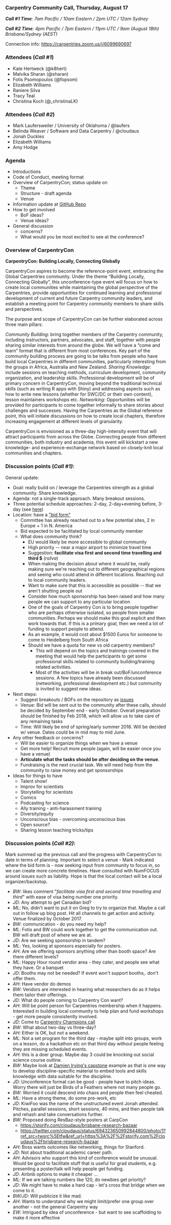 ### Carpentry Community Call, Thursday, August 17
_**Call #1 Time**: 7am Pacific / 10am Eastern / 2pm UTC / 12am Sydney_

_**Call #2 Time**: 4pm Pacific / 7pm Eastern / 11pm UTC / 9am (August 18th) Brisbane/Sydney (AEST)_

Connection info: https://carpentries.zoom.us/j/6099690697

### Attendees (_Call #1_)
- Kate Hertweck (@k8hert)
- Malvika Sharan (@sharan)
- Fotis Psomopoulos (@fopsom)
- Elizabeth Williams
- Raniere Silva
- Tracy Teal
- Christina Koch (@_christinaLK)

### Attendees (_Call #2_)
- Mark Laufersweiler  / University of Oklahoma / @laufers
- Belinda Weaver / Software and Data Carpentry / @cloudaus
- Jonah Duckles
- Elizabeth Williams
- Amy Hodge


### Agenda
- Introductions
- Code of Conduct, meeting format
- Overview of CarpentryCon; status update on
  - Theme
  - Structure - draft agenda
  - Venue
- Information update at [GitHub Repo](https://github.com/carpentries/carpentrycon)
- How to get involved
  - BoF ideas?
  - Venue ideas?
- General discussion
  - concerns?
  - What would you be most excited to see at the conference?


### Overview of CarpentryCon


**CarpentryCon: Building Locally, Connecting Globally**

CarpentryCon aspires to become the reference-point event, embracing the Global Carpentries community. Under the theme “Building Locally, Connecting Globally”, this unconference-type event will focus on how to create local communities while maintaining the global perspective of the Carpentries, provide opportunities for continued learning and professional development of current and future Carpentry community leaders, and establish a meeting point for Carpentry community members to share skills and perspectives.

The purpose and scope of CarpentryCon can be further elaborated across three main pillars:

_Community Building_: bring together members of the Carpentry community, including instructors, partners, advocates, and staff, together with people sharing similar interests from around the globe. We will have a “come and learn” format that is different from most conferences. Key part of the community building process are going to be talks from people who have build local Carpentries in different communities, particularly interesting from the groups in Africa, Australia and New Zealand.
_Sharing Knowledge_: include sessions on teaching methods, curriculum development, community organization, and leadership skills. Professional development will be of primary concern in CarpentryCon, moving beyond the traditional technical skills (such as writing R apps with Shiny) and addressing aspects such as how to write new lessons (whether for SWC/DC or their own content), lesson maintainers workshops etc.
_Networking_: Opportunities will be provided for participants to come together informally to share stories about challenges and successes. Having the Carpentries as the Global reference point, this will initiate discussions on how to create local chapters, therefore increasing engagement at different levels of granularity.

CarpentryCon is envisioned as a three-day high-intensity event that will attract participants from across the Globe. Connecting people from different communities, both industry and academia, this event will kickstart a new knowledge- and experience-exchange network based on closely-knit local communities and chapters.



### Discussion points (_Call #1)_:

General update:
- Goal: really build on / leverage the Carpentries strength as a global community.  Share knowledge.
- Agenda: not a single-track approach.  Many breakout sessions.
- Three potential schedule approaches: 2-day, 2-day+evening before, 3-day (see [here](https://github.com/carpentries/carpentrycon/blob/master/CarpentryConAgendaIdeas.md))
- Location: have a ["bid form"](https://github.com/carpentries/carpentrycon/blob/master/BidTemplate.md)
  - Committee has already reached out to a few potential sites, 2 in Europe + 1 in N. America
  - Bid expected to be facilitated by local community member
  - What does community think?
    - EU would likely be more accessible to global community
    - High priority -- near a major airport to minimize travel time
    - Suggestion: **facilitate visa first and second time travelling and third $** (_rsilva_)
    - When making the decision about where it would be, really making sure we're reaching out to different geographical regions and seeing who could attend in different locations. Reaching out to local community leaders.
    - Want to make sure that this is accessible as possible -- that we aren't shutting people out
    - Consider how much sponsorship has been raised and how many people we can support to any particular location
    - One of the goals of Carpentry Con is to bring people together who are perhaps otherwise isolated, so people from smaller communities. Perhaps we should make this goal explicit and then work towards that. If this is a primary goal, then we need a lot of funding to support people to attend.
    - As an example, it would cost about $1500 Euros for someone to come to Heidelberg from South Africa
    - Should we have a quota for new vs old carpentry members?
      - This will depend on the topics and trainings covered in the meeting that would help the participants to get some professional skills related to community building/training related activities.
      - Most of the activities will be in break out/BoF/unconference sessions. A few topics have already been discussed (networking, professional development etc.) but community is invited to suggest new ideas.
- Next steps:
  - Suggest breakouts / BOFs on the repository as [issues](https://github.com/carpentries/carpentrycon/issues)
  - Venue: Bid will be sent out to the community after these calls, should be decided by September end - early October. Overall preparation should be finished by Feb 2018, which will allow us to take care of any remaining tasks
  - Time: Will likely be end of spring/early summer 2018.  Will be decided w/ venue. Dates could be in mid may to mid June.
- Any other feedback or concerns?
  - Will be easier to organize things when we have a venue
  - Get more help! Recruit more people (again, will be easier once you have a venue)
  - **Articulate what the tasks should be after deciding on the venue**.
  - Fundraising is the next crucial task. We will need help from the community to raise money and get sponsorships
- Ideas for things to have
  - Talent show!
  - Improv for scientists
  - Storytelling for scientists
  - Comics
  - Podcasting for science
  - Ally training - anti-harassment training
  - Diversity/equity
  - Unconscious bias - overcoming unconscious bias
  - Open source?
  - Sharing lesson teaching tricks/tips

### Discussion points (_Call #2)_:

Mark summed up the previous call and the progress with CarpentryCon to date in terms of planning. Important to select a venue - Mark indicated where the bid form is - now seeking input from community to focus in, so we can create more concrete timelines. Have consulted with NumFOCUS around issues such as liability. Hope is that the local contact will be a local organizer/backstop.

- _BW_: likes comment "_facilitate visa first and second time travelling and third_" with ease of visa being number one priority.
- _JD_: Any attempt to get Canadian bid?
- _ML_: No, didn't want to put it on Greg to try to organize that. Maybe a call out in follow up blog post. Hit all channels to get action and activity. Venue finalized by October 2017.
- _BW_: communication - do you need my help?
- _ML_: Fotis and BW could work together to get the communication out. BW will draft post of where we are at.
- _JD_: Are we seeking sponsorship in tandem?
- _ML_: Yes, looking at sponsors especially for posters.
- _AH_: Are we offering sponsors anything other than booth space? Are there different levels?
- _ML_: Happy Hour round vendor area - they cater, and people see what they have. Or a banquet
- _JD_: Booths may not be needed? If event won't support booths,. don't offer them.
- _AH_: Have vendor do demos
- _BW_: Vendors are interested in hearing what researchers do as it helps them tailor their offerings.
- _JD_: What do people coming to Carpentry Con want?
- _AH_: Will be point person for Carpentries membership when it happens. Interested in building local community to help plan and fund workshops - get more people consistently involved.
- _JD_: Come to [Carpentry Champions call](https://www.timeanddate.com/worldclock/fixedtime.html?msg=Carpentries+Champions&iso=20170822T20&p1=%3A&ah=1)
- _BW_: What about two-day vs three-day?
- _AH_: Either is OK, but not a weekend.
- _ML_: Not a set program for the third day - maybe split into groups, work on a lesson, do a hackathon etc on that third day without people feeling they are missing scheduled events.
- _AH_: this is a doer group. Maybe day 3 could be knocking out social science course outline.
- _BW_: Maybe look at [Damien Irving's capstone](http://damienirving.github.io/capstone-oceanography/) example as that is one way to develop discipline-specific material to embed tools and skills knowledge with data suitable for the discipline.
- _JD_: Unconference format can be good - people have to pitch ideas. Worry there will just be Birds of a Feathers where not many people go.
- _BW_: Worried it could descend into chaos and people then feel cheated.
- _ML_: Have a strong theme, do some pre-work, etc
- _JD_: KiwiFoo was the name of the unstructured event Jonah attended. Pitches, parallel sessions, short sessions, 40 mins, and then people talk and rehash and take conversations further.
- _BW_: Proposed doing ResBaz-style posters at CarpCon
  - https://storify.com/cloudaus/brisbane-research-bazaar
  - https://twitter.com/cloudaus/status/694323650992844800/photo/1?ref_src=twsrc%5Etfw&ref_url=https%3A%2F%2Fstorify.com%2Fcloudaus%2Fbrisbane-research-bazaar
- _AH_: Boss wants outcomes like networking, things for Stanford.
- _JD_: Not about traditional academic career path.
- _AH_: Advisors who support this kind of conference would be unusual. Would be good to facilitate stuff that is useful for grad students, e.g. presenting a poster/talk will help people get funding.
- _JD_: Airbnb options to make it cheaper ...
- _ML_: If we are talking numbers like 120, do newbies get priority?
- _JD_: We might have to make a hard cap - let's cross that bridge when we come to it.
- _BW_/_JD_: Will publicize it like mad.
- _AH_: Wants to understand why we might limit/prefer one group over another - not the general Carpentry way
- _EW_: Intrigued by idea of unconference - but want to see scaffolding to make it more effective
